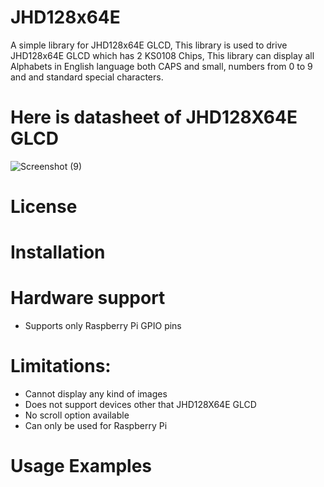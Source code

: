 # JHD128x64E
A simple library for JHD128x64E GLCD, This library is used to drive JHD128x64E GLCD which has 2 KS0108 Chips, This library can display all Alphabets in English language both CAPS and small, numbers from 0 to 9 and and standard special characters.

# Here is datasheet of JHD128X64E GLCD

![Screenshot (9)](https://user-images.githubusercontent.com/101356753/166966236-b1e28cfe-5308-448c-996c-f09271cd8e70.png)

# License

# Installation 

# Hardware support
* Supports only Raspberry Pi GPIO pins



# Limitations:

* Cannot display any kind of images
* Does not support devices other that JHD128X64E GLCD
* No scroll option available
* Can only be used for Raspberry Pi

# Usage Examples

